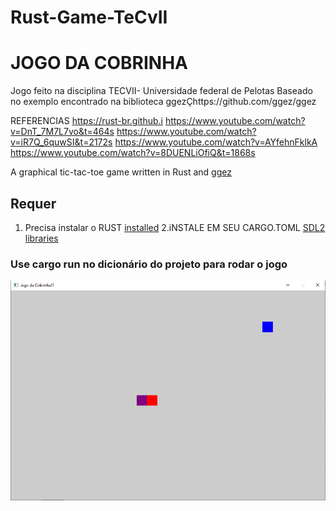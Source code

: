 # Rust-Game-TeCvII
# JOGO DA COBRINHA
 Jogo feito na disciplina TECVII- Universidade federal de Pelotas 
Baseado no exemplo encontrado na biblioteca ggezÇhttps://github.com/ggez/ggez

REFERENCIAS 
https://rust-br.github.i
https://www.youtube.com/watch?v=DnT_7M7L7vo&t=464s
https://www.youtube.com/watch?v=iR7Q_6quwSI&t=2172s
https://www.youtube.com/watch?v=AYfehnFklkA
https://www.youtube.com/watch?v=8DUENLiOfiQ&t=1868s

A graphical tic-tac-toe game written in Rust and [ggez](https://crates.io/crates/ggez)

## Requer
1. Precisa instalar o RUST [installed](https://www.rust-lang.org/en-US/install.html)
2.iNSTALE EM SEU CARGO.TOML [SDL2 libraries](https://github.com/Rust-SDL2/rust-sdl2#requirements)

### Use cargo run no dicionário do projeto para rodar o jogo

![game_INICIOt](resources/Cobrinha.png)

